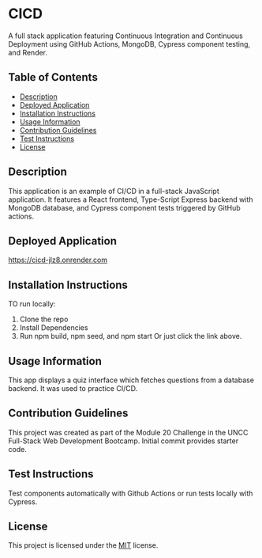 # CICD
A full stack application featuring Continuous Integration and Continuous Deployment using GitHub Actions, MongoDB, Cypress component testing, and Render. 

## Table of Contents
- [Description](#description)
- [Deployed Application](#deployed-application)
- [Installation Instructions](#installation-instructions)
- [Usage Information](#usage-information)
- [Contribution Guidelines](#contribution-guidelines)
- [Test Instructions](#test-instructions)
- [License](#license)

## Description
This application is an example of CI/CD in a full-stack JavaScript application. It features a React frontend, Type-Script Express backend with MongoDB database, and Cypress component tests triggered by GitHub actions.

## Deployed Application
https://cicd-jlz8.onrender.com

## Installation Instructions
TO run locally:
1. Clone the repo
2. Install Dependencies
3. Run npm build, npm seed, and npm start
Or just click the link above.

## Usage Information
This app displays a quiz interface which fetches questions from a database backend. It was used to practice CI/CD.

## Contribution Guidelines
This project was created as part of the Module 20 Challenge in the UNCC Full-Stack Web Development Bootcamp. Initial commit provides starter code. 

## Test Instructions
Test components automatically with Github Actions or run tests locally with Cypress. 

## License

This project is licensed under the [MIT](https://opensource.org/licenses/MIT) license.

